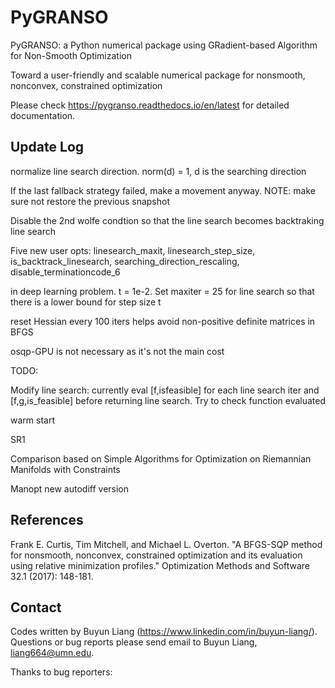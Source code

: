 # PyGRANSO

PyGRANSO: a Python numerical package using GRadient-based Algorithm for Non-Smooth Optimization

Toward a user-friendly and scalable numerical package for nonsmooth, nonconvex, constrained optimization

Please check https://pygranso.readthedocs.io/en/latest for detailed documentation.

## Update Log

normalize line search direction. norm(d) = 1, d is the searching direction

If the last fallback strategy failed, make a movement anyway. NOTE: make sure not restore the previous snapshot

Disable the 2nd wolfe condtion so that the line search becomes backtraking line search

Five new user opts: linesearch_maxit, linesearch_step_size, is_backtrack_linesearch, searching_direction_rescaling, disable_terminationcode_6

in deep learning problem. t = 1e-2. Set maxiter = 25 for line search so that there is a lower bound for step size t

reset Hessian every 100 iters helps avoid non-positive definite matrices in BFGS

osqp-GPU is not necessary as it's not the main cost


TODO:

Modify line search: currently eval [f,isfeasible] for each line search iter and [f,g,is_feasible] before returning line search. Try to check function evaluated

warm start

SR1

Comparison based on
Simple Algorithms for Optimization on Riemannian Manifolds with Constraints

Manopt new autodiff version

## References

Frank E. Curtis, Tim Mitchell, and Michael L. Overton. "A BFGS-SQP method for nonsmooth, nonconvex, constrained optimization and its evaluation using relative minimization profiles." Optimization Methods and Software 32.1 (2017): 148-181.

## Contact
Codes written by Buyun Liang (https://www.linkedin.com/in/buyun-liang/). Questions or bug reports please send email to Buyun Liang, liang664@umn.edu.

Thanks to bug reporters: 
